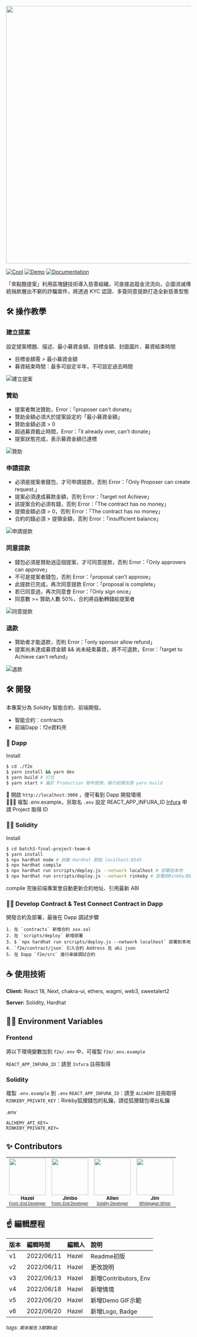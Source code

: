 <p align="center">
  <img src="./logo.png" width="700px">
</p>

[![Cool](https://img.shields.io/badge/%E6%9B%B4%E5%A4%9A%E8%AA%AA%E6%98%8E-%E5%9C%A8%E7%99%BD%E5%90%8D%E6%9B%B8-green)](https://ku-ti-an-de-bai-pi-shu.gitbook.io/come-up-with-a-cool-proposal/)
[![Demo](https://img.shields.io/badge/%E7%B7%9A%E4%B8%8A-Demo-orange)](https://cool-proposal.vercel.app/)
[![Documentation](https://img.shields.io/badge/KryptoCamp-%E6%8A%80%E8%A1%93%E6%8C%87%E5%B0%8E-brightgreen)](https://kryptocamp.tw/)

「來點酷提案」利用區塊鏈技術導入慈善組織，可直接追蹤金流流向，企圖消滅傳統捐款層出不窮的詐騙案件，將透過 KYC 認證、多簽同意提款打造全新慈善型態

<!-- 
<p align="center">
  <img src="./cover.png" width="700px">
</p>

<p align="center">
    <a href="https://cool-proposal.vercel.app/" target="blank">Online Demo</a>
    ·
     <a href="https://ku-ti-an-de-bai-pi-shu.gitbook.io/come-up-with-a-cool-proposal/" target="blank">白皮書</a>
</p> -->

## 🛠️ 操作教學

### 建立提案
設定提案標題、描述、最小募資金額、目標金額、封面圖片、募資結束時間
- 目標金額需 > 最小募資金額
- 募資結束時間：最多可設定半年，不可設定過去時間

![建立提案](./demo/0-%E5%BB%BA%E7%AB%8B%E6%8F%90%E6%A1%88.gif)

### 贊助
- 提案者無法贊助，Error：「proposer can't donate」
- 贊助金額必須大於提案設定的「最小募資金額」
- 贊助金額必須 > 0
- 超過募資截止時間，Error：「it already over, can't donate」
- 提案狀態完成，表示募資金額已達標

![贊助](./demo/01-%E8%B4%8A%E5%8A%A9(%E5%91%A8%E6%9D%B0%E5%80%AB%2C%E8%94%A1%E4%BE%9D%E6%9E%97%2C%E9%9D%9C%E9%A6%99).gif)

### 申請提款
- 必須是提案者錢包，才可申請提款，否則 Error：「Only Proposer can create request.」
- 提案必須達成募款金額，否則 Error：「target not Achieve」
- 該提案合約必須有錢，否則 Error：「The contract has no money」
- 提領金額必須 > 0，否則 Error：「The contract has no money」
- 合約的錢必須 > 提領金額，否則 Error：「insufficient balance」

![申請提款](./demo/2-%E7%94%B3%E8%AB%8B%E6%8F%90%E6%AC%BE.gif)

### 同意提款
- 錢包必須是贊助過這個提案，才可同意提款，否則 Error：「Only approvers can approve」
- 不可是提案者錢包，否則 Error：「proposal can't approve」
- 此提款已完成，再次同意提款 Error：「proposal is complete」
- 若已同意過，再次同意會 Error：「Only sign once」
- 同意數 >= 贊助人數 50%，合約將自動轉錢給提案者

![同意提款](./demo/3-%E5%91%A8%E6%9D%B0%E5%80%AB%E3%80%81%E8%94%A1%E4%BE%9D%E6%9E%97%E5%90%8C%E6%84%8F%E6%8F%90%E6%AC%BE.gif)

### 退款
- 贊助者才能退款，否則 Error：「only sponsor allow refund」
- 提案尚未達成募資金額 && 尚未結束募資，將不可退款，Error：「target to Achieve can't refund」

![退款](./demo/4-%E5%B0%8F%E6%98%8E%E9%80%80%E6%AC%BE.gif)

## 🛠️ 開發
本專案分為 Solidity 智能合約、前端開發。
- 智能合約：contracts
- 前端Dapp：f2e資料夾

### 📱 Dapp
Install
```bash
$ cd ./f2e
$ yarn install && yarn dev
$ yarn build # 打包
$ yarn start # 屬於 Production 發布使用，執行前需先跑 yarn build
```
📱 開啟 `http://localhost:3000` ，便可看到 Dapp 開發環境<br>
👨🏼‍💻 複製 .env.example，另取名 `.env` 設定 REACT_APP_INFURA_ID [Infura](https://infura.io/) 申請 Project 取得 ID

### 👨‍💻 Solidity
Install
```bash
$ cd batch3-final-project-team-6
$ yarn install
$ npx hardhat node # 啟動 Hardhat 節點 localhost:8545
$ npx hardhat compile
$ npx hardhat run srcripts/deploy.js --network localhost # 部署到本地
$ npx hardhat run srcripts/deploy.js --network rinkeby # 部署到Rinkby測試鏈
```
compile 完後前端專案會自動更新合約地址、引用最新 ABI

### 👨‍💻 Develop Contract & Test Connect Contract in Dapp
開發合約及部署，最後在 Dapp 調試步驟

```
1. 在 `contracts` 新增合約 xxx.sol
2. 在 `scripts/deploy` 新增部署
3. $ `npx hardhat run srcripts/deploy.js --network localhost` 部署到本地
4. `f2e/contract/json` 引入合約 Address 及 abi json
5. 在 Dapp `f2e/src` 進行串接調試合約
```

## ☕ 使用技術
**Client:** React 18, Next, chakra-ui, ethers, wagmi, web3, sweetalert2

**Server:** Solidity, Hardhat

## 👨‍💻 Environment Variables

### Frontend
將以下環境變數加到 `f2e/.env` 中，可複製 `f2e/.env.example`

`REACT_APP_INFURA_ID`：請至 `Infura` 註冊取得

### Solidity
複製 `.env.example` 到 `.env` 
`REACT_APP_INFURA_ID`：請至 `ALCHEMY` 註冊取得
`RINKEBY_PRIVATE_KEY`：Rinkby狐狸錢包的私鑰，請從狐狸錢包導出私鑰

.env
```
ALCHEMY_API_KEY=
RINKEBY_PRIVATE_KEY=
```


## ✨ Contributors 
<table>
  <tr>
    <td align="center">
    <a href="https://github.com/hazelwu2">
      <img src="https://avatars.githubusercontent.com/u/24752360?v=4" width="100px;" alt=""/>
      <br /><sub><b>Hazel</b></sub>
      <br />
      <font size="1">Front-End Developer</font>
    </a>
    </td>
    <td align="center">
    <a href="https://github.com/jimb0xcf">
      <img src="https://avatars.githubusercontent.com/u/96815288?v=4" width="100px;" alt=""/>
      <br /><sub><b>Jimbo</b></sub>
      <br />
      <font size="1">Front-End Developer</font>
    </a>
    </td>
    <td align="center">
    <a href="https://github.com/pig514dni">
      <img src="https://avatars.githubusercontent.com/u/13556505?v=4" width="100px;" alt=""/>
      <br /><sub><b>Allen</b></sub>
      <br />
      <font size="1">Solidity Developer</font>
    </a>
    </td>
    <td align="center">
    <a href="https://github.com/junhoulin">
      <img src="https://avatars.githubusercontent.com/u/89020783?v=4" width="100px;" alt=""/>
      <br /><sub><b>Jim</b></sub>
      <br />
      <font size="1">Whitepaper Writer</font>
    </a>
    </td>
  </tr>
</table>

## ☝ 編輯歷程

|版本|編輯時間|編輯人|說明|
|:---|:---|:---|:---|
|v1|2022/06/11|Hazel|Readme初版|
|v2|2022/06/11|Hazel|更改說明|
|v3|2022/06/13|Hazel|新增Contributors, Env|
|v4|2022/06/18|Hazel|新增情境|
|v5|2022/06/20|Hazel|新增Demo GIF示範|
|v6|2022/06/20|Hazel|新增Logo, Badge|

###### tags: `期末報告` `3期第6組`
